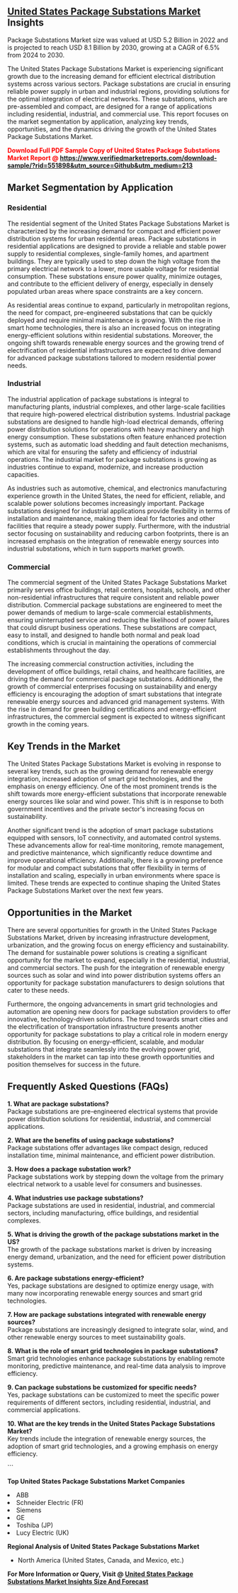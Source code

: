 <h2><a href="https://www.verifiedmarketreports.com/download-sample/?rid=551898&amp;utm_source=Github&amp;utm_medium=213" target="_blank">United States Package Substations Market</a> Insights</h2><p>Package Substations Market size was valued at USD 5.2 Billion in 2022 and is projected to reach USD 8.1 Billion by 2030, growing at a CAGR of 6.5% from 2024 to 2030.</p><p><p>The United States Package Substations Market is experiencing significant growth due to the increasing demand for efficient electrical distribution systems across various sectors. Package substations are crucial in ensuring reliable power supply in urban and industrial regions, providing solutions for the optimal integration of electrical networks. These substations, which are pre-assembled and compact, are designed for a range of applications including residential, industrial, and commercial use. This report focuses on the market segmentation by application, analyzing key trends, opportunities, and the dynamics driving the growth of the United States Package Substations Market.</p><p><strong><p><span class=""><span style="color: #ff0000;"><strong>Download Full PDF Sample Copy of United States Package Substations Market Report</strong> @ </span><a href="https://www.verifiedmarketreports.com/download-sample/?rid=551898&amp;utm_source=Github&amp;utm_medium=213" target="_blank">https://www.verifiedmarketreports.com/download-sample/?rid=551898&amp;utm_source=Github&amp;utm_medium=213</a></span></p></strong></p><h2>Market Segmentation by Application</h2><h3>Residential</h3><p>The residential segment of the United States Package Substations Market is characterized by the increasing demand for compact and efficient power distribution systems for urban residential areas. Package substations in residential applications are designed to provide a reliable and stable power supply to residential complexes, single-family homes, and apartment buildings. They are typically used to step down the high voltage from the primary electrical network to a lower, more usable voltage for residential consumption. These substations ensure power quality, minimize outages, and contribute to the efficient delivery of energy, especially in densely populated urban areas where space constraints are a key concern.</p><p>As residential areas continue to expand, particularly in metropolitan regions, the need for compact, pre-engineered substations that can be quickly deployed and require minimal maintenance is growing. With the rise in smart home technologies, there is also an increased focus on integrating energy-efficient solutions within residential substations. Moreover, the ongoing shift towards renewable energy sources and the growing trend of electrification of residential infrastructures are expected to drive demand for advanced package substations tailored to modern residential power needs.</p><h3>Industrial</h3><p>The industrial application of package substations is integral to manufacturing plants, industrial complexes, and other large-scale facilities that require high-powered electrical distribution systems. Industrial package substations are designed to handle high-load electrical demands, offering power distribution solutions for operations with heavy machinery and high energy consumption. These substations often feature enhanced protection systems, such as automatic load shedding and fault detection mechanisms, which are vital for ensuring the safety and efficiency of industrial operations. The industrial market for package substations is growing as industries continue to expand, modernize, and increase production capacities.</p><p>As industries such as automotive, chemical, and electronics manufacturing experience growth in the United States, the need for efficient, reliable, and scalable power solutions becomes increasingly important. Package substations designed for industrial applications provide flexibility in terms of installation and maintenance, making them ideal for factories and other facilities that require a steady power supply. Furthermore, with the industrial sector focusing on sustainability and reducing carbon footprints, there is an increased emphasis on the integration of renewable energy sources into industrial substations, which in turn supports market growth.</p><h3>Commercial</h3><p>The commercial segment of the United States Package Substations Market primarily serves office buildings, retail centers, hospitals, schools, and other non-residential infrastructures that require consistent and reliable power distribution. Commercial package substations are engineered to meet the power demands of medium to large-scale commercial establishments, ensuring uninterrupted service and reducing the likelihood of power failures that could disrupt business operations. These substations are compact, easy to install, and designed to handle both normal and peak load conditions, which is crucial in maintaining the operations of commercial establishments throughout the day.</p><p>The increasing commercial construction activities, including the development of office buildings, retail chains, and healthcare facilities, are driving the demand for commercial package substations. Additionally, the growth of commercial enterprises focusing on sustainability and energy efficiency is encouraging the adoption of smart substations that integrate renewable energy sources and advanced grid management systems. With the rise in demand for green building certifications and energy-efficient infrastructures, the commercial segment is expected to witness significant growth in the coming years.</p><h2>Key Trends in the Market</h2><p>The United States Package Substations Market is evolving in response to several key trends, such as the growing demand for renewable energy integration, increased adoption of smart grid technologies, and the emphasis on energy efficiency. One of the most prominent trends is the shift towards more energy-efficient substations that incorporate renewable energy sources like solar and wind power. This shift is in response to both government incentives and the private sector's increasing focus on sustainability.</p><p>Another significant trend is the adoption of smart package substations equipped with sensors, IoT connectivity, and automated control systems. These advancements allow for real-time monitoring, remote management, and predictive maintenance, which significantly reduce downtime and improve operational efficiency. Additionally, there is a growing preference for modular and compact substations that offer flexibility in terms of installation and scaling, especially in urban environments where space is limited. These trends are expected to continue shaping the United States Package Substations Market over the next few years.</p><h2>Opportunities in the Market</h2><p>There are several opportunities for growth in the United States Package Substations Market, driven by increasing infrastructure development, urbanization, and the growing focus on energy efficiency and sustainability. The demand for sustainable power solutions is creating a significant opportunity for the market to expand, especially in the residential, industrial, and commercial sectors. The push for the integration of renewable energy sources such as solar and wind into power distribution systems offers an opportunity for package substation manufacturers to design solutions that cater to these needs.</p><p>Furthermore, the ongoing advancements in smart grid technologies and automation are opening new doors for package substation providers to offer innovative, technology-driven solutions. The trend towards smart cities and the electrification of transportation infrastructure presents another opportunity for package substations to play a critical role in modern energy distribution. By focusing on energy-efficient, scalable, and modular substations that integrate seamlessly into the evolving power grid, stakeholders in the market can tap into these growth opportunities and position themselves for success in the future.</p><h2>Frequently Asked Questions (FAQs)</h2><p><strong>1. What are package substations?</strong><br>Package substations are pre-engineered electrical systems that provide power distribution solutions for residential, industrial, and commercial applications.</p><p><strong>2. What are the benefits of using package substations?</strong><br>Package substations offer advantages like compact design, reduced installation time, minimal maintenance, and efficient power distribution.</p><p><strong>3. How does a package substation work?</strong><br>Package substations work by stepping down the voltage from the primary electrical network to a usable level for consumers and businesses.</p><p><strong>4. What industries use package substations?</strong><br>Package substations are used in residential, industrial, and commercial sectors, including manufacturing, office buildings, and residential complexes.</p><p><strong>5. What is driving the growth of the package substations market in the US?</strong><br>The growth of the package substations market is driven by increasing energy demand, urbanization, and the need for efficient power distribution systems.</p><p><strong>6. Are package substations energy-efficient?</strong><br>Yes, package substations are designed to optimize energy usage, with many now incorporating renewable energy sources and smart grid technologies.</p><p><strong>7. How are package substations integrated with renewable energy sources?</strong><br>Package substations are increasingly designed to integrate solar, wind, and other renewable energy sources to meet sustainability goals.</p><p><strong>8. What is the role of smart grid technologies in package substations?</strong><br>Smart grid technologies enhance package substations by enabling remote monitoring, predictive maintenance, and real-time data analysis to improve efficiency.</p><p><strong>9. Can package substations be customized for specific needs?</strong><br>Yes, package substations can be customized to meet the specific power requirements of different sectors, including residential, industrial, and commercial applications.</p><p><strong>10. What are the key trends in the United States Package Substations Market?</strong><br>Key trends include the integration of renewable energy sources, the adoption of smart grid technologies, and a growing emphasis on energy efficiency.</p>```</p><p><strong>Top United States Package Substations Market Companies</strong></p><div data-test-id=""><p><li>ABB</li><li> Schneider Electric (FR)</li><li> Siemens</li><li> GE</li><li> Toshiba (JP)</li><li> Lucy Electric (UK)</li></p><div><strong>Regional Analysis of&nbsp;United States Package Substations Market</strong></div><ul><li dir="ltr"><p dir="ltr">North America&nbsp;(United States, Canada, and Mexico, etc.)</p></li></ul><p><strong>For More Information or Query, Visit @&nbsp;</strong><strong><a href="https://www.verifiedmarketreports.com/product/package-substations-market-size-and-forecast/?utm_source=Github&amp;utm_medium=213" target="_blank">United States Package Substations Market Insights Size And Forecast</a></strong></p></div>
